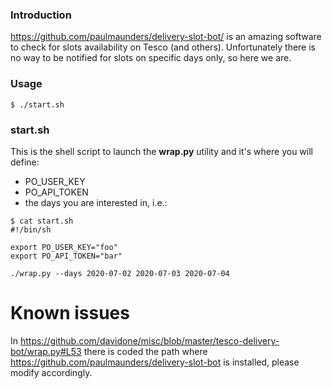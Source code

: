 ### Introduction

https://github.com/paulmaunders/delivery-slot-bot/ is an amazing software to check for slots availability on Tesco (and others).
Unfortunately there is no way to be notified for slots on specific days only, so here we are.

### Usage
```
$ ./start.sh
```

### start.sh
This is the shell script to launch the **wrap.py** utility and it's where you will define:
- PO_USER_KEY
- PO_API_TOKEN
- the days you are interested in, i.e.:
```
$ cat start.sh
#!/bin/sh

export PO_USER_KEY="foo"
export PO_API_TOKEN="bar"

./wrap.py --days 2020-07-02 2020-07-03 2020-07-04
```

# Known issues
In https://github.com/davidone/misc/blob/master/tesco-delivery-bot/wrap.py#L53 there is coded the path where https://github.com/paulmaunders/delivery-slot-bot is installed, please modify accordingly.
